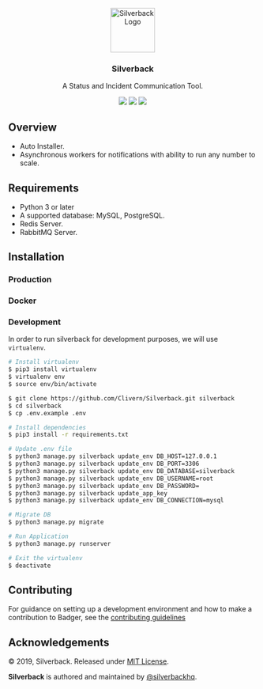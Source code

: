 <p align="center">
    <img alt="Silverback Logo" src="https://silverbackhq.org/logo.png" height="90" />
    <h3 align="center">Silverback</h3>
    <p align="center">A Status and Incident Communication Tool.</p>
    <p align="center">
        <img src="https://travis-ci.org/Clivern/Badger.svg?branch=master">
        <img src="https://img.shields.io/github/license/Clivern/Badger.svg">
        <img src="https://img.shields.io/badge/Version-Under%20Development-red.svg">
    </p>
</p>

## Overview

- Auto Installer.
- Asynchronous workers for notifications with ability to run any number to scale.


## Requirements

- Python 3 or later
- A supported database: MySQL, PostgreSQL.
- Redis Server.
- RabbitMQ Server.


## Installation

### Production

### Docker

### Development

In order to run silverback for development purposes, we will use `virtualenv`.

```bash
# Install virtualenv
$ pip3 install virtualenv
$ virtualenv env
$ source env/bin/activate

$ git clone https://github.com/Clivern/Silverback.git silverback
$ cd silverback
$ cp .env.example .env

# Install dependencies
$ pip3 install -r requirements.txt

# Update .env file
$ python3 manage.py silverback update_env DB_HOST=127.0.0.1
$ python3 manage.py silverback update_env DB_PORT=3306
$ python3 manage.py silverback update_env DB_DATABASE=silverback
$ python3 manage.py silverback update_env DB_USERNAME=root
$ python3 manage.py silverback update_env DB_PASSWORD=
$ python3 manage.py silverback update_app_key
$ python3 manage.py silverback update_env DB_CONNECTION=mysql

# Migrate DB
$ python3 manage.py migrate

# Run Application
$ python3 manage.py runserver

# Exit the virtualenv
$ deactivate
```


## Contributing

For guidance on setting up a development environment and how to make a contribution to Badger, see the [contributing guidelines](CONTRIBUTING.md)


## Acknowledgements

© 2019, Silverback. Released under [MIT License](https://opensource.org/licenses/mit-license.php).

**Silverback** is authored and maintained by [@silverbackhq](https://github.com/silverbackhq).
